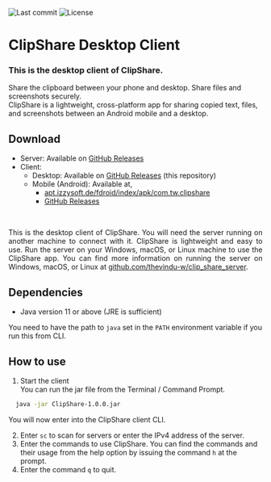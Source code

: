 ![Last commit](https://img.shields.io/github/last-commit/thevindu-w/clip_share_desktop.svg?color=yellow)
![License](https://img.shields.io/github/license/thevindu-w/clip_share_desktop.svg?color=blue)

# ClipShare Desktop Client

### This is the desktop client of ClipShare.

Share the clipboard between your phone and desktop. Share files and screenshots securely.
<br>
ClipShare is a lightweight, cross-platform app for sharing copied text, files, and screenshots between an Android mobile
and a desktop.

## Download

- Server: Available on <a href="https://github.com/thevindu-w/clip_share_server/releases/latest">GitHub Releases</a>
- Client:
  - Desktop: Available on <a href="https://github.com/thevindu-w/clip_share_desktop/releases/latest">GitHub Releases</a> (this repository)
  - Mobile (Android): Available at,
    - <a href="https://apt.izzysoft.de/fdroid/index/apk/com.tw.clipshare">
      apt.izzysoft.de/fdroid/index/apk/com.tw.clipshare</a>
    - <a href="https://github.com/thevindu-w/clip_share_client/releases">GitHub Releases</a>
<br>

<p align="justify">
This is the desktop client of ClipShare. You will need the server running on another machine to connect with it.
ClipShare is lightweight and easy to use. Run the server on your Windows, macOS, or Linux machine to use the ClipShare
app. You can find more information on running the server on Windows, macOS, or Linux at
<a href="https://github.com/thevindu-w/clip_share_server#how-to-use">github.com/thevindu-w/clip_share_server</a>.
</p>

## Dependencies

- Java version 11 or above (JRE is sufficient)

You need to have the path to `java` set in the `PATH` environment variable if you run this from CLI.

## How to use

1. Start the client<br>
You can run the jar file from the Terminal / Command Prompt.
```bash
  java -jar ClipShare-1.0.0.jar
  ```
  You will now enter into the ClipShare client CLI.

2. Enter `sc` to scan for servers or enter the IPv4 address of the server.
3. Enter the commands to use ClipShare. You can find the commands and their usage from the help option by issuing the command `h` at the prompt.
4. Enter the command `q` to quit.